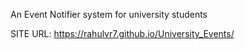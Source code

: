 An Event Notifier system for university students

SITE URL: https://rahulvr7.github.io/University_Events/
